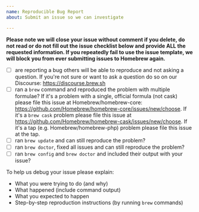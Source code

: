 ```yaml
---
name: Reproducible Bug Report
about: Submit an issue so we can investigate

---
```


**Please note we will close your issue without comment if you delete, do not read or do not fill out the issue checklist below and provide ALL the requested information. If you repeatedly fail to use the issue template, we will block you from ever submitting issues to Homebrew again.**

- [ ] are reporting a bug others will be able to reproduce and not asking a question. If you're not sure or want to ask a question do so on our Discourse: https://discourse.brew.sh
- [ ] ran a `brew` command and reproduced the problem with multiple formulae? If it's a problem with a single, official formula (not cask) please file this issue at Homebrew/homebrew-core: https://github.com/Homebrew/homebrew-core/issues/new/choose. If it's a `brew cask` problem please file this issue at https://github.com/Homebrew/homebrew-cask/issues/new/choose. If it's a tap (e.g. Homebrew/homebrew-php) problem please file this issue at the tap.
- [ ] ran `brew update` and can still reproduce the problem?
- [ ] ran `brew doctor`, fixed all issues and can still reproduce the problem?
- [ ] ran `brew config` and `brew doctor` and included their output with your issue?

To help us debug your issue please explain:
- What you were trying to do (and why)
- What happened (include command output)
- What you expected to happen
- Step-by-step reproduction instructions (by running `brew` commands)
